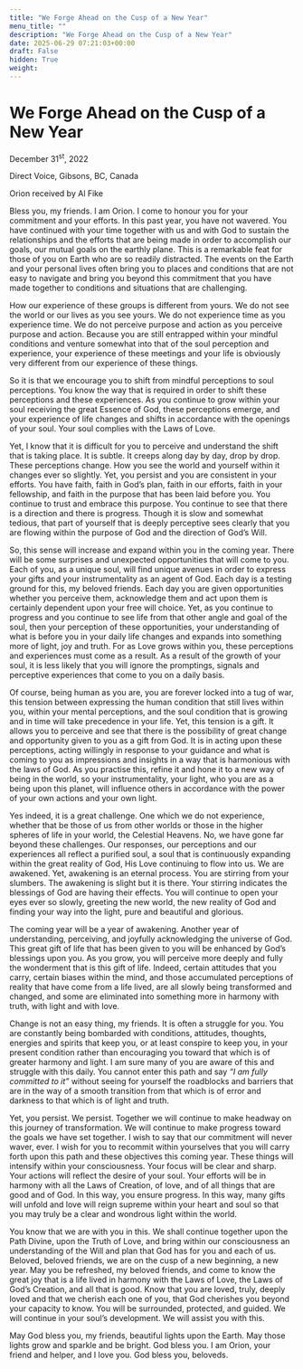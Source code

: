 ```yaml
---
title: "We Forge Ahead on the Cusp of a New Year"
menu_title: ""
description: "We Forge Ahead on the Cusp of a New Year"
date: 2025-06-29 07:21:03+00:00
draft: False
hidden: True
weight:
---
```

# We Forge Ahead on the Cusp of a New Year

December 31<sup>st</sup>, 2022

Direct Voice, Gibsons, BC, Canada

Orion received by Al Fike

Bless you, my friends. I am Orion. I come to honour you for your commitment and your efforts. In this past year, you have not wavered. You have continued with your time together with us and with God to sustain the relationships and the efforts that are being made in order to accomplish our goals, our mutual goals on the earthly plane. This is a remarkable feat for those of you on Earth who are so readily distracted. The events on the Earth and your personal lives often bring you to places and conditions that are not easy to navigate and bring you beyond this commitment that you have made together to conditions and situations that are challenging.

How our experience of these groups is different from yours. We do not see the world or our lives as you see yours. We do not experience time as you experience time. We do not perceive purpose and action as you perceive purpose and action. Because you are still entrapped within your mindful conditions and venture somewhat into that of the soul perception and experience, your experience of these meetings and your life is obviously very different from our experience of these things.

So it is that we encourage you to shift from mindful perceptions to soul perceptions. You know the way that is required in order to shift these perceptions and these experiences. As you continue to grow within your soul receiving the great Essence of God, these perceptions emerge, and your experience of life changes and shifts in accordance with the openings of your soul. Your soul complies with the Laws of Love.

Yet, I know that it is difficult for you to perceive and understand the shift that is taking place. It is subtle. It creeps along day by day, drop by drop. These perceptions change. How you see the world and yourself within it changes ever so slightly. Yet, you persist and you are consistent in your efforts. You have faith, faith in God’s plan, faith in our efforts, faith in your fellowship, and faith in the purpose that has been laid before you. You continue to trust and embrace this purpose. You continue to see that there is a direction and there is progress. Though it is slow and somewhat tedious, that part of yourself that is deeply perceptive sees clearly that you are flowing within the purpose of God and the direction of God’s Will.

So, this sense will increase and expand within you in the coming year. There will be some surprises and unexpected opportunities that will come to you. Each of you, as a unique soul, will find unique avenues in order to express your gifts and your instrumentality as an agent of God. Each day is a testing ground for this, my beloved friends. Each day you are given opportunities whether you perceive them, acknowledge them and act upon them is certainly dependent upon your free will choice. Yet, as you continue to progress and you continue to see life from that other angle and goal of the soul, then your perception of these opportunities, your understanding of what is before you in your daily life changes and expands into something more of light, joy and truth. For as Love grows within you, these perceptions and experiences must come as a result. As a result of the growth of your soul, it is less likely that you will ignore the promptings, signals and perceptive experiences that come to you on a daily basis.

Of course, being human as you are, you are forever locked into a tug of war, this tension between expressing the human condition that still lives within you, within your mental perceptions, and the soul condition that is growing and in time will take precedence in your life. Yet, this tension is a gift. It allows you to perceive and see that there is the possibility of great change and opportunity given to you as a gift from God. It is in acting upon these perceptions, acting willingly in response to your guidance and what is coming to you as impressions and insights in a way that is harmonious with the laws of God. As you practise this, refine it and hone it to a new way of being in the world, so your instrumentality, your light, who you are as a being upon this planet, will influence others in accordance with the power of your own actions and your own light.

Yes indeed, it is a great challenge. One which we do not experience, whether that be those of us from other worlds or those in the higher spheres of life in your world, the Celestial Heavens. No, we have gone far beyond these challenges. Our responses, our perceptions and our experiences all reflect a purified soul, a soul that is continuously expanding within the great reality of God, His Love continuing to flow into us. We are awakened. Yet, awakening is an eternal process. You are stirring from your slumbers. The awakening is slight but it is there. Your stirring indicates the blessings of God are having their effects. You will continue to open your eyes ever so slowly, greeting the new world, the new reality of God and finding your way into the light, pure and beautiful and glorious.

The coming year will be a year of awakening. Another year of understanding, perceiving, and joyfully acknowledging the universe of God. This great gift of life that has been given to you will be enhanced by God’s blessings upon you. As you grow, you will perceive more deeply and fully the wonderment that is this gift of life. Indeed, certain attitudes that you carry, certain biases within the mind, and those accumulated perceptions of reality that have come from a life lived, are all slowly being transformed and changed, and some are eliminated into something more in harmony with truth, with light and with love.

Change is not an easy thing, my friends. It is often a struggle for you. You are constantly being bombarded with conditions, attitudes, thoughts, energies and spirits that keep you, or at least conspire to keep you, in your present condition rather than encouraging you toward that which is of greater harmony and light. I am sure many of you are aware of this and struggle with this daily. You cannot enter this path and say *“I am fully committed to it”* without seeing for yourself the roadblocks and barriers that are in the way of a smooth transition from that which is of error and darkness to that which is of light and truth. 

Yet, you persist. We persist. Together we will continue to make headway on this journey of transformation. We will continue to make progress toward the goals we have set together. I wish to say that our commitment will never waver, ever. I wish for you to recommit within yourselves that you will carry forth upon this path and these objectives this coming year. These things will intensify within your consciousness. Your focus will be clear and sharp. Your actions will reflect the desire of your soul. Your efforts will be in harmony with all the Laws of Creation, of love, and of all things that are good and of God. In this way, you ensure progress. In this way, many gifts will unfold and love will reign supreme within your heart and soul so that you may truly be a clear and wondrous light within the world.

You know that we are with you in this. We shall continue together upon the Path Divine, upon the Truth of Love, and bring within our consciousness an understanding of the Will and plan that God has for you and each of us. Beloved, beloved friends, we are on the cusp of a new beginning, a new year. May you be refreshed, my beloved friends, and come to know the great joy that is a life lived in harmony with the Laws of Love, the Laws of God’s Creation, and all that is good. Know that you are loved, truly, deeply loved and that we cherish each one of you, that God cherishes you beyond your capacity to know. You will be surrounded, protected, and guided. We will continue in your soul’s development. We will assist you with this.

May God bless you, my friends, beautiful lights upon the Earth. May those lights grow and sparkle and be bright. God bless you. I am Orion, your friend and helper, and I love you. God bless you, beloveds.
